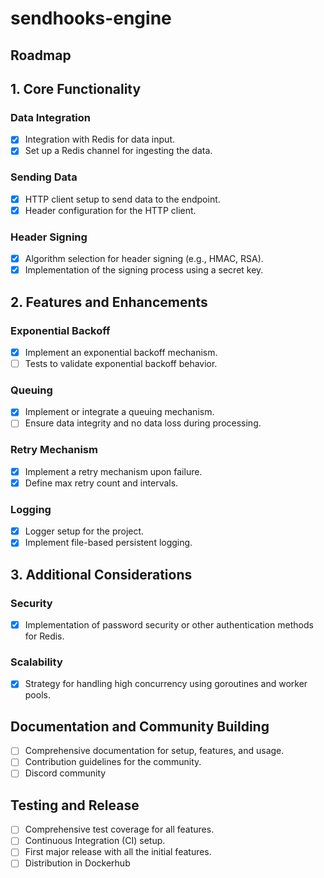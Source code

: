 # sendhooks-engine

## Roadmap

## 1. Core Functionality

### Data Integration

- [X] Integration with Redis for data input.
- [X] Set up a Redis channel for ingesting the data.

### Sending Data

- [X] HTTP client setup to send data to the endpoint.
- [X] Header configuration for the HTTP client.

### Header Signing

- [X] Algorithm selection for header signing (e.g., HMAC, RSA).
- [X] Implementation of the signing process using a secret key.
  
## 2. Features and Enhancements

### Exponential Backoff

- [X] Implement an exponential backoff mechanism.
- [ ] Tests to validate exponential backoff behavior.

### Queuing

- [X] Implement or integrate a queuing mechanism.
- [ ] Ensure data integrity and no data loss during processing.

### Retry Mechanism

- [X] Implement a retry mechanism upon failure.
- [X] Define max retry count and intervals.

### Logging

- [X] Logger setup for the project.
- [X] Implement file-based persistent logging.

## 3. Additional Considerations

### Security

- [X] Implementation of password security or other authentication methods for Redis.

### Scalability

- [X] Strategy for handling high concurrency using goroutines and worker pools.

## Documentation and Community Building

- [ ] Comprehensive documentation for setup, features, and usage.
- [ ] Contribution guidelines for the community.
- [ ] Discord community

## Testing and Release

- [ ] Comprehensive test coverage for all features.
- [ ] Continuous Integration (CI) setup.
- [ ] First major release with all the initial features.
- [ ] Distribution in Dockerhub
